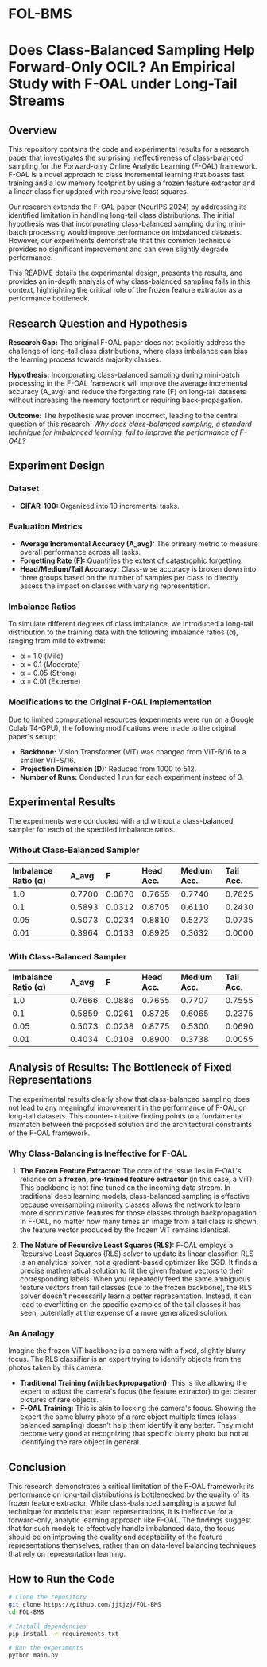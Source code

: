 # FOL-BMS

# Does Class-Balanced Sampling Help Forward-Only OCIL? An Empirical Study with F-OAL under Long-Tail Streams

## Overview

This repository contains the code and experimental results for a research paper that investigates the surprising ineffectiveness of class-balanced sampling for the Forward-only Online Analytic Learning (F-OAL) framework. F-OAL is a novel approach to class incremental learning that boasts fast training and a low memory footprint by using a frozen feature extractor and a linear classifier updated with recursive least squares.

Our research extends the F-OAL paper (NeurIPS 2024) by addressing its identified limitation in handling long-tail class distributions. The initial hypothesis was that incorporating class-balanced sampling during mini-batch processing would improve performance on imbalanced datasets. However, our experiments demonstrate that this common technique provides no significant improvement and can even slightly degrade performance.

This README details the experimental design, presents the results, and provides an in-depth analysis of why class-balanced sampling fails in this context, highlighting the critical role of the frozen feature extractor as a performance bottleneck.

## Research Question and Hypothesis

**Research Gap:** The original F-OAL paper does not explicitly address the challenge of long-tail class distributions, where class imbalance can bias the learning process towards majority classes.

**Hypothesis:** Incorporating class-balanced sampling during mini-batch processing in the F-OAL framework will improve the average incremental accuracy (A_avg) and reduce the forgetting rate (F) on long-tail datasets without increasing the memory footprint or requiring back-propagation.

**Outcome:** The hypothesis was proven incorrect, leading to the central question of this research: *Why does class-balanced sampling, a standard technique for imbalanced learning, fail to improve the performance of F-OAL?*

## Experiment Design

### Dataset
*   **CIFAR-100:** Organized into 10 incremental tasks.

### Evaluation Metrics
*   **Average Incremental Accuracy (A_avg):** The primary metric to measure overall performance across all tasks.
*   **Forgetting Rate (F):** Quantifies the extent of catastrophic forgetting.
*   **Head/Medium/Tail Accuracy:** Class-wise accuracy is broken down into three groups based on the number of samples per class to directly assess the impact on classes with varying representation.

### Imbalance Ratios
To simulate different degrees of class imbalance, we introduced a long-tail distribution to the training data with the following imbalance ratios (α), ranging from mild to extreme:
*   α = 1.0 (Mild)
*   α = 0.1 (Moderate)
*   α = 0.05 (Strong)
*   α = 0.01 (Extreme)

### Modifications to the Original F-OAL Implementation
Due to limited computational resources (experiments were run on a Google Colab T4-GPU), the following modifications were made to the original paper's setup:
*   **Backbone:** Vision Transformer (ViT) was changed from ViT-B/16 to a smaller ViT-S/16.
*   **Projection Dimension (D):** Reduced from 1000 to 512.
*   **Number of Runs:** Conducted 1 run for each experiment instead of 3.

## Experimental Results

The experiments were conducted with and without a class-balanced sampler for each of the specified imbalance ratios.

### Without Class-Balanced Sampler
| Imbalance Ratio (α) | A_avg | F | Head Acc. | Medium Acc. | Tail Acc. |
| :--- | :--- | :--- | :--- | :--- | :--- |
| 1.0 | 0.7700 | 0.0870 | 0.7655 | 0.7740 | 0.7625 |
| 0.1 | 0.5893 | 0.0312 | 0.8705 | 0.6110 | 0.2430 |
| 0.05 | 0.5073 | 0.0234 | 0.8810 | 0.5273 | 0.0735 |
| 0.01 | 0.3964 | 0.0133 | 0.8925 | 0.3632 | 0.0000 |

### With Class-Balanced Sampler
| Imbalance Ratio (α) | A_avg | F | Head Acc. | Medium Acc. | Tail Acc. |
| :--- | :--- | :--- | :--- | :--- | :--- |
| 1.0 | 0.7666 | 0.0886 | 0.7655 | 0.7707 | 0.7555 |
| 0.1 | 0.5859 | 0.0261 | 0.8725 | 0.6065 | 0.2375 |
| 0.05 | 0.5073 | 0.0238 | 0.8775 | 0.5300 | 0.0690 |
| 0.01 | 0.4034 | 0.0108 | 0.8900 | 0.3738 | 0.0055 |

## Analysis of Results: The Bottleneck of Fixed Representations

The experimental results clearly show that class-balanced sampling does not lead to any meaningful improvement in the performance of F-OAL on long-tail datasets. This counter-intuitive finding points to a fundamental mismatch between the proposed solution and the architectural constraints of the F-OAL framework.

### Why Class-Balancing is Ineffective for F-OAL

1.  **The Frozen Feature Extractor:** The core of the issue lies in F-OAL's reliance on a **frozen, pre-trained feature extractor** (in this case, a ViT). This backbone is not fine-tuned on the incoming data stream. In traditional deep learning models, class-balanced sampling is effective because oversampling minority classes allows the network to learn more discriminative features for those classes through backpropagation. In F-OAL, no matter how many times an image from a tail class is shown, the feature vector produced by the frozen ViT remains identical.

2.  **The Nature of Recursive Least Squares (RLS):** F-OAL employs a Recursive Least Squares (RLS) solver to update its linear classifier. RLS is an analytical solver, not a gradient-based optimizer like SGD. It finds a precise mathematical solution to fit the given feature vectors to their corresponding labels. When you repeatedly feed the same ambiguous feature vectors from tail classes (due to the frozen backbone), the RLS solver doesn't necessarily learn a better representation. Instead, it can lead to overfitting on the specific examples of the tail classes it has seen, potentially at the expense of a more generalized solution.

### An Analogy

Imagine the frozen ViT backbone is a camera with a fixed, slightly blurry focus. The RLS classifier is an expert trying to identify objects from the photos taken by this camera.

*   **Traditional Training (with backpropagation):** This is like allowing the expert to adjust the camera's focus (the feature extractor) to get clearer pictures of rare objects.
*   **F-OAL Training:** This is akin to locking the camera's focus. Showing the expert the same blurry photo of a rare object multiple times (class-balanced sampling) doesn't help them identify it any better. They might become very good at recognizing that specific blurry photo but not at identifying the rare object in general.

## Conclusion

This research demonstrates a critical limitation of the F-OAL framework: its performance on long-tail distributions is bottlenecked by the quality of its frozen feature extractor. While class-balanced sampling is a powerful technique for models that learn representations, it is ineffective for a forward-only, analytic learning approach like F-OAL. The findings suggest that for such models to effectively handle imbalanced data, the focus should be on improving the quality and adaptability of the feature representations themselves, rather than on data-level balancing techniques that rely on representation learning.

## How to Run the Code

```bash
# Clone the repository
git clone https://github.com/jjtjzj/FOL-BMS
cd FOL-BMS

# Install dependencies
pip install -r requirements.txt

# Run the experiments
python main.py
